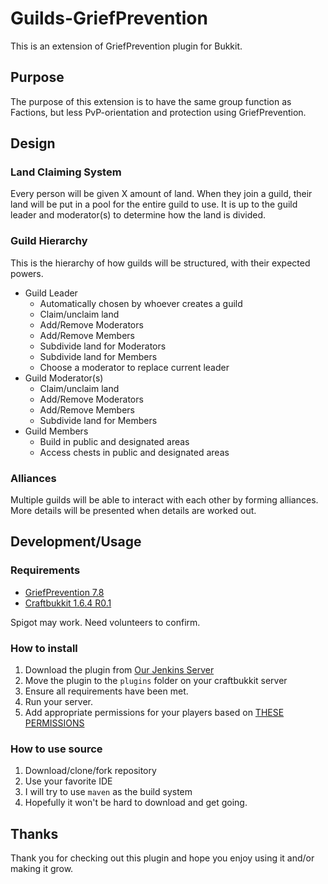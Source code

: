 # Guilds-GriefPrevention

This is an extension of GriefPrevention plugin for Bukkit.

## Purpose

The purpose of this extension is to have the same group function as Factions, but less PvP-orientation and protection using GriefPrevention.

## Design

### Land Claiming System

Every person will be given X amount of land.
When they join a guild, their land will be put in a pool for the entire guild to use.
It is up to the guild leader and moderator(s) to determine how the land is divided.

### Guild Hierarchy

This is the hierarchy of how guilds will be structured, with their expected powers.

- Guild Leader
    - Automatically chosen by whoever creates a guild
    - Claim/unclaim land
    - Add/Remove Moderators
    - Add/Remove Members
    - Subdivide land for Moderators
    - Subdivide land for Members
    - Choose a moderator to replace current leader
- Guild Moderator(s)
    - Claim/unclaim land
    - Add/Remove Moderators
    - Add/Remove Members
    - Subdivide land for Members
- Guild Members
    - Build in public and designated areas
    - Access chests in public and designated areas

### Alliances

Multiple guilds will be able to interact with each other by forming alliances.
More details will be presented when details are worked out.

## Development/Usage

### Requirements

- [GriefPrevention 7.8](http://dev.bukkit.org/bukkit-plugins/grief-prevention/)
- [Craftbukkit 1.6.4 R0.1](http://dl.bukkit.org/)

Spigot may work.
Need volunteers to confirm.

### How to install

1. Download the plugin from [Our Jenkins Server](http://ci.pjbollinger.com/)
2. Move the plugin to the ```plugins``` folder on your craftbukkit server
3. Ensure all requirements have been met.
4. Run your server.
5. Add appropriate permissions for your players based on [THESE PERMISSIONS]()

### How to use source

1. Download/clone/fork repository
2. Use your favorite IDE
3. I will try to use ```maven``` as the build system
4. Hopefully it won't be hard to download and get going.

## Thanks

Thank you for checking out this plugin and hope you enjoy using it and/or making it grow.
